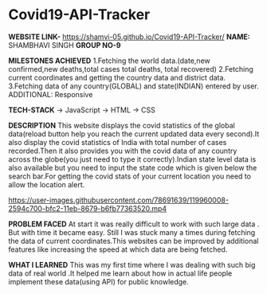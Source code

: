 # Covid19-API-Tracker
**WEBSITE LINK-** https://shamvi-05.github.io/Covid19-API-Tracker/
**NAME:** SHAMBHAVI SINGH
**GROUP NO-9**

**MILESTONES ACHIEVED**
  1.Fetching the world data.(date,new confirmed,new deaths,total cases total deaths, total recovered) 
  2.Fetching current coordinates and getting the country data and district data. 
  3.Fetching data of any country(GLOBAL) and state(INDIAN) entered by user.
  ADDITIONAL:
     Responsive
     

**TECH-STACK**
   -> JavaScript
   -> HTML
   -> CSS
   
 **DESCRIPTION**
 This website displays the covid statistics of the global data(reload button help you reach the current updated data every second).It also display the covid statistics of India with total number of cases recorded.Then it also provides you with the covid data of any country across the globe(you just need to type it correctly).Indian state level data is also available but you need to input the state code which is given below the search bar.For getting the covid stats of your current location you need to allow the location alert.
 
https://user-images.githubusercontent.com/78691639/119960008-2594c700-bfc2-11eb-8679-b6fb77363520.mp4

**PROBLEM FACED**
At start it was really difficult to work with such large data . But with time it became easy. Still I was stuck many a times during fetching the data of current coordinates.This websites can be improved by additional features like increasing the speed at which data are being fetched.

**WHAT I LEARNED**
This was my first time where I was dealing with such big data of real world .It helped me learn about how in actual life people implement these data(using API) for public knowledge.

